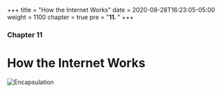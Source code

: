 +++
title = "How the Internet Works"
date = 2020-08-28T16:23:05-05:00
weight = 1100
chapter = true
pre = "<b>11. </b>"
+++

### Chapter 11

# How the Internet Works

![Encapsulation](https://upload.wikimedia.org/wikipedia/commons/3/3b/UDP_encapsulation.svg)
